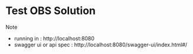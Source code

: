# Test OBS Solution

Note
- running in : http://localhost:8080
- swagger ui or api spec : http://localhost:8080/swagger-ui/index.html#/